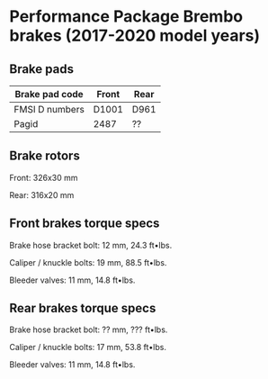# Performance Package Brembo brakes (2017-2020 model years)

## Brake pads

Brake pad code | Front   | Rear
-------------- | ------- | ----
FMSI D numbers | D1001   | D961
Pagid          | 2487    | ??

## Brake rotors

Front: 326x30 mm

Rear: 316x20 mm


## Front brakes torque specs

Brake hose bracket bolt: 12 mm, 24.3 ft•lbs.

Caliper / knuckle bolts: 19 mm, 88.5 ft•lbs.

Bleeder valves: 11 mm, 14.8 ft•lbs.

## Rear brakes torque specs

Brake hose bracket bolt: ?? mm, ??? ft•lbs.

Caliper / knuckle bolts: 17 mm, 53.8 ft•lbs.

Bleeder valves: 11 mm, 14.8 ft•lbs.
